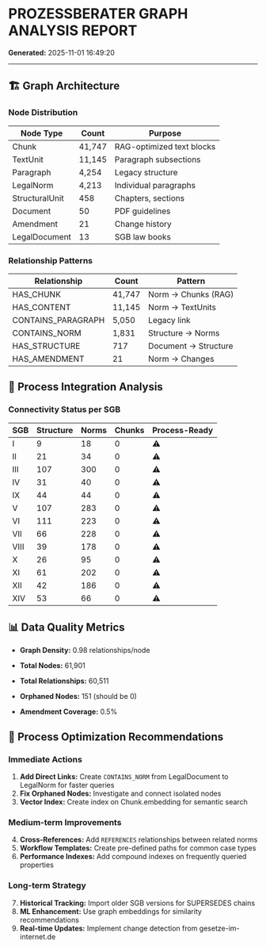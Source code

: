 # PROZESSBERATER GRAPH ANALYSIS REPORT
**Generated:** 2025-11-01 16:49:20

---

## 🏗️ Graph Architecture

### Node Distribution

| Node Type | Count | Purpose |
|-----------|-------|---------|
| Chunk | 41,747 | RAG-optimized text blocks |
| TextUnit | 11,145 | Paragraph subsections |
| Paragraph | 4,254 | Legacy structure |
| LegalNorm | 4,213 | Individual paragraphs |
| StructuralUnit | 458 | Chapters, sections |
| Document | 50 | PDF guidelines |
| Amendment | 21 | Change history |
| LegalDocument | 13 | SGB law books |

### Relationship Patterns

| Relationship | Count | Pattern |
|-------------|-------|---------|
| HAS_CHUNK | 41,747 | Norm → Chunks (RAG) |
| HAS_CONTENT | 11,145 | Norm → TextUnits |
| CONTAINS_PARAGRAPH | 5,050 | Legacy link |
| CONTAINS_NORM | 1,831 | Structure → Norms |
| HAS_STRUCTURE | 717 | Document → Structure |
| HAS_AMENDMENT | 21 | Norm → Changes |

## 🔄 Process Integration Analysis

### Connectivity Status per SGB

| SGB | Structure | Norms | Chunks | Process-Ready |
|-----|-----------|-------|--------|---------------|
| I | 9 | 18 | 0 | ⚠️ |
| II | 21 | 34 | 0 | ⚠️ |
| III | 107 | 300 | 0 | ⚠️ |
| IV | 31 | 40 | 0 | ⚠️ |
| IX | 44 | 44 | 0 | ⚠️ |
| V | 107 | 283 | 0 | ⚠️ |
| VI | 111 | 223 | 0 | ⚠️ |
| VII | 66 | 228 | 0 | ⚠️ |
| VIII | 39 | 178 | 0 | ⚠️ |
| X | 26 | 95 | 0 | ⚠️ |
| XI | 61 | 202 | 0 | ⚠️ |
| XII | 42 | 186 | 0 | ⚠️ |
| XIV | 53 | 66 | 0 | ⚠️ |

## 📊 Data Quality Metrics

- **Graph Density:** 0.98 relationships/node
- **Total Nodes:** 61,901
- **Total Relationships:** 60,511

- **Orphaned Nodes:** 151 (should be 0)
- **Amendment Coverage:** 0.5%

## 🎯 Process Optimization Recommendations

### Immediate Actions
1. **Add Direct Links:** Create `CONTAINS_NORM` from LegalDocument to LegalNorm for faster queries
2. **Fix Orphaned Nodes:** Investigate and connect isolated nodes
3. **Vector Index:** Create index on Chunk.embedding for semantic search

### Medium-term Improvements
4. **Cross-References:** Add `REFERENCES` relationships between related norms
5. **Workflow Templates:** Create pre-defined paths for common case types
6. **Performance Indexes:** Add compound indexes on frequently queried properties

### Long-term Strategy
7. **Historical Tracking:** Import older SGB versions for SUPERSEDES chains
8. **ML Enhancement:** Use graph embeddings for similarity recommendations
9. **Real-time Updates:** Implement change detection from gesetze-im-internet.de
